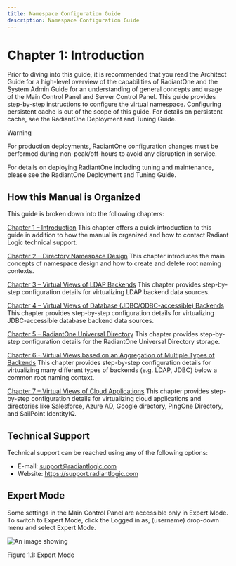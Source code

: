 ```yaml
---
title: Namespace Configuration Guide
description: Namespace Configuration Guide
---
```


# Chapter 1: Introduction 

Prior to diving into this guide, it is recommended that you read the Architect Guide for a high-level overview of the capabilities of RadiantOne and the System Admin Guide for an understanding of general concepts and usage of the Main Control Panel and Server Control Panel. This guide provides step-by-step instructions to configure the virtual namespace. Configuring persistent cache is out of the scope of this guide. For details on persistent cache, see the RadiantOne Deployment and Tuning Guide.

>[!warning] 
>For production deployments, RadiantOne configuration changes must be performed during non-peak/off-hours to avoid any disruption in service.

For details on deploying RadiantOne including tuning and maintenance, please see the RadiantOne Deployment and Tuning Guide.

## How this Manual is Organized

This guide is broken down into the following chapters:

[Chapter 1 – Introduction](01-introduction)
This chapter offers a quick introduction to this guide in addition to how the manual is organized and how to contact Radiant Logic technical support.

[Chapter 2 – Directory Namespace Design](02-directory-namespace-design)
This chapter introduces the main concepts of namespace design and how to create and delete root naming contexts.

[Chapter 3 – Virtual Views of LDAP Backends](03-virtual-view-of-ldap-backends)
This chapter provides step-by-step configuration details for virtualizing LDAP backend data sources.

[Chapter 4 – Virtual Views of Database (JDBC/ODBC-accessible) Backends](04-virtual-views-of-database-backends)
This chapter provides step-by-step configuration details for virtualizing JDBC-accessible database backend data sources.

[Chapter 5 – RadiantOne Universal Directory](05-radiantone-universal-directory)
This chapter provides step-by-step configuration details for the RadiantOne Universal Directory storage.

[Chapter 6 - Virtual Views based on an Aggregation of Multiple Types of Backends](06-virtual-views-based-on-aggregation)
This chapter provides step-by-step configuration details for virtualizing many different types of backends (e.g. LDAP, JDBC) below a common root naming context.

[Chapter 7 – Virtual Views of Cloud Applications](08-virtual-views-of-cloud-directories-or-services)
This chapter provides step-by-step configuration details for virtualizing cloud applications and directories like Salesforce, Azure AD, Google directory, PingOne Directory, and SailPoint IdentityIQ.

## Technical Support

Technical support can be reached using any of the following options:

- E-mail: support@radiantlogic.com
- Website: https://support.radiantlogic.com

## Expert Mode

Some settings in the Main Control Panel are accessible only in Expert Mode. To switch to Expert Mode, click the Logged in as, (username) drop-down menu and select Expert Mode. 

![An image showing ](Media/expert-mode.jpg)
 
Figure 1.1: Expert Mode

